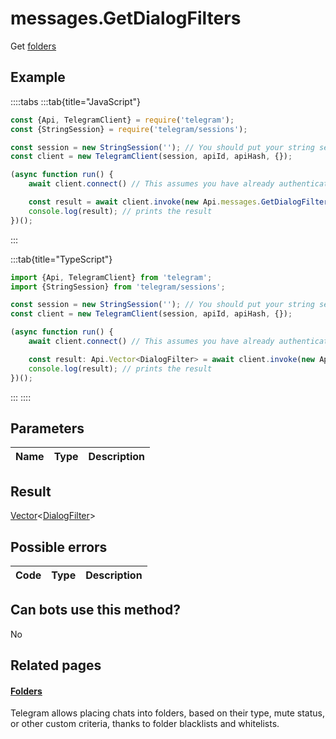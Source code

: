 # messages.GetDialogFilters

Get [folders](https://core.telegram.org/api/folders)



## Example

::::tabs
:::tab{title="JavaScript"}
```js
const {Api, TelegramClient} = require('telegram');
const {StringSession} = require('telegram/sessions');

const session = new StringSession(''); // You should put your string session here
const client = new TelegramClient(session, apiId, apiHash, {});

(async function run() {
    await client.connect() // This assumes you have already authenticated with .start()

    const result = await client.invoke(new Api.messages.GetDialogFilters({}));
    console.log(result); // prints the result
})();
```
:::

:::tab{title="TypeScript"}
```ts
import {Api, TelegramClient} from 'telegram';
import {StringSession} from 'telegram/sessions';

const session = new StringSession(''); // You should put your string session here
const client = new TelegramClient(session, apiId, apiHash, {});

(async function run() {
    await client.connect() // This assumes you have already authenticated with .start()

    const result: Api.Vector<DialogFilter> = await client.invoke(new Api.messages.GetDialogFilters({}));
    console.log(result); // prints the result
})();
```
:::
::::



## Parameters

| Name | Type | Description |
| :--: | ---- | ----------- |



## Result

[Vector](https://core.telegram.org/type/Vector%20t)<[DialogFilter](https://core.telegram.org/type/DialogFilter)>



## Possible errors

| Code | Type | Description |
| :--: | ---- | ----------- |



## Can bots use this method?

No

## Related pages

#### [Folders](https://core.telegram.org/api/folders)

Telegram allows placing chats into folders, based on their type, mute status, or other custom criteria, thanks to folder blacklists and whitelists.




